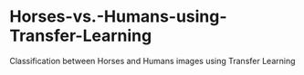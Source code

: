 # Horses-vs.-Humans-using-Transfer-Learning
Classification between Horses and Humans images using Transfer Learning
